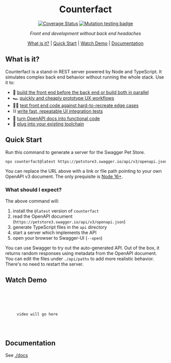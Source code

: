 <div align="center">

# Counterfact

[![Coverage Status](https://coveralls.io/repos/github/pmcelhaney/counterfact/badge.svg)](https://coveralls.io/github/pmcelhaney/counterfact) [![Mutation testing badge](https://img.shields.io/endpoint?style=flat&url=https%3A%2F%2Fbadge-api.stryker-mutator.io%2Fgithub.com%2Fpmcelhaney%2Fcounterfact%2Fmain)](https://dashboard.stryker-mutator.io/reports/github.com/pmcelhaney/counterfact/main)

_Front end development without back end headaches_

[What is it?](#what-is-it) | [Quick Start](#quick-start) | [Watch Demo](#watch-demo) | [Documentation](#documentation)

</div>

## What is it?

Counterfact is a stand-in REST server powered by Node and TypeScript. It simulates complex back end behavior without running the whole stack. Use it to:

- 💪 [build the front end before the back end or build both in parallel](.)<br>
- 🏎️ [quickly and cheaply prototype UX workflows](.)<br>
- 🧑‍🔬 [test front end code against hard-to-recreate edge cases](.)<br>
- ⛓️ [write fast, repeatable UI integration tests](.)<br>
- 🎉 [turn OpenAPI docs into functional code](.)<br>
- 🔌 [plug into your existing toolchain](.)<br>

## Quick Start

Run this command to generate a server for the Swagger Pet Store.

```sh copy
npx counterfact@latest https://petstore3.swagger.io/api/v3/openapi.json api --open
```

You can replace the URL above with a link or file path pointing to your own OpenAPI v3 document. The only prequisite is [Node 16+](https://nodejs.org/en/).

### What should I expect?

The above command will:

1. install the `@latest` version of `counterfact`
2. read the OpenAPI document (`https://petstore3.swagger.io/api/v3/openapi.json`)
3. generate TypeScript files in the `api` directory
4. start a server which implements the API
5. open your browser to Swagger-UI (`--open`)

You can use Swagger to try out the auto-generated API. Out of the box, it returns random responses using metadata from the OpenAPI document. You can edit the files under `./api/paths` to add more realistic behavior. There's no need to restart the server.

## Watch Demo

```





     video will go here




```

## Documentation

See [./docs](./docs/usage.md)
